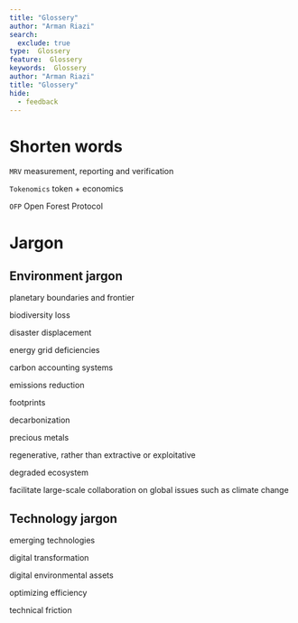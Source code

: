 ```yaml
---
title: "Glossery"
author: "Arman Riazi"
search:
  exclude: true
type:  Glossery
feature:  Glossery
keywords:  Glossery
author: "Arman Riazi"
title: "Glossery"
hide:
  - feedback
---
```


# Shorten words

`MRV` measurement, reporting and verification 

`Tokenomics` token + economics

`OFP` Open Forest Protocol

# Jargon

## Environment jargon

planetary boundaries and frontier

biodiversity loss

disaster displacement

energy grid deficiencies

carbon accounting systems

emissions reduction

footprints

decarbonization

precious metals

regenerative, rather than extractive or exploitative

degraded ecosystem

facilitate large-scale collaboration on global issues such as climate change

## Technology jargon

emerging technologies

digital transformation 

digital environmental assets

optimizing efficiency

technical friction

